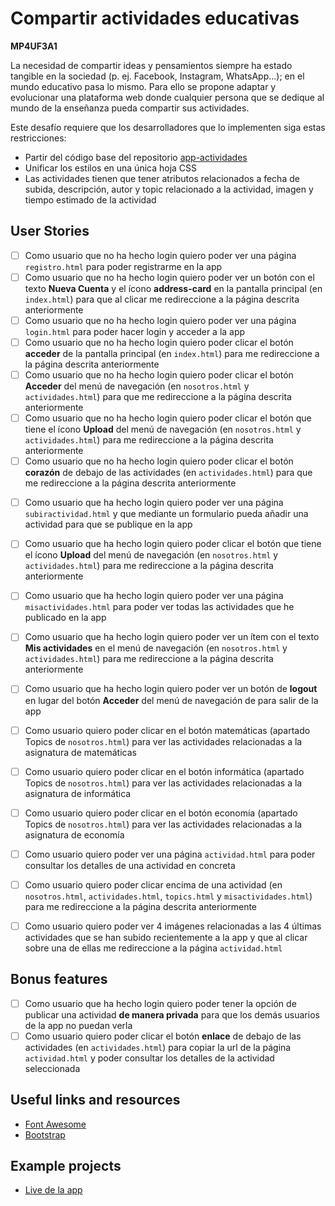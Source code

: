 # Compartir actividades educativas

**MP4UF3A1**

La necesidad de compartir ideas y pensamientos siempre ha estado tangible en la sociedad (p. ej. Facebook, Instagram, WhatsApp...); en el mundo educativo pasa lo mismo. Para ello se propone adaptar y evolucionar una plataforma web donde cualquier persona que se dedique al mundo de la enseñanza pueda compartir sus actividades.

Este desafío requiere que los desarrolladores que lo implementen siga estas restricciones:

-   Partir del código base del repositorio [app-actividades](https://github.com/dannylarrea/app-actividades)
-   Unificar los estilos en una única hoja CSS
-   Las actividades tienen que tener atributos relacionados a fecha de subida, descripción, autor y topic relacionado a la actividad, imagen y tiempo estimado de la actividad

## User Stories
<!-- Sin Login -->
-   [ ] Como usuario que no ha hecho login quiero poder ver una página `registro.html` para poder registrarme en la app
-   [ ] Como usuario que no ha hecho login quiero poder ver un botón con el texto **Nueva Cuenta** y el ícono **address-card** en la pantalla principal (en `index.html`) para que al clicar me redireccione a la página descrita anteriormente
-   [ ] Como usuario que no ha hecho login quiero poder ver una página `login.html` para poder hacer login y acceder a la app
-   [ ] Como usuario que no ha hecho login quiero poder clicar el botón **acceder** de la pantalla principal (en `index.html`) para me redireccione a la página descrita anteriormente
-   [ ] Como usuario que no ha hecho login quiero poder clicar el botón **Acceder** del menú de navegación (en `nosotros.html` y `actividades.html`) para que me redireccione a la página descrita anteriormente
-   [ ] Como usuario que no ha hecho login quiero poder clicar el botón que tiene el ícono **Upload** del menú de navegación (en `nosotros.html` y `actividades.html`) para me redireccione a la página descrita anteriormente
-   [ ] Como usuario que no ha hecho login quiero poder clicar el botón **corazón** de debajo de las actividades (en `actividades.html`) para que me redireccione a la página descrita anteriormente

<!-- Login -->
-   [ ] Como usuario que ha hecho login quiero poder ver una página `subiractividad.html` y que mediante un formulario pueda añadir una actividad para que se publique en la app
-   [ ] Como usuario que ha hecho login quiero poder clicar el botón que tiene el ícono **Upload** del menú de navegación (en `nosotros.html` y `actividades.html`) para me redireccione a la página descrita anteriormente
-   [ ] Como usuario que ha hecho login quiero poder ver una página `misactividades.html` para poder ver todas las actividades que he publicado en la app
-   [ ] Como usuario que ha hecho login quiero poder ver un ítem con el texto **Mis actividades** en el menú de navegación (en `nosotros.html` y `actividades.html`) para me redireccione a la página descrita anteriormente
-   [ ] Como usuario que ha hecho login quiero poder ver un botón de **logout** en lugar del botón **Acceder** del menú de navegación de para salir de la app

-   [ ] Como usuario quiero poder clicar en el botón matemáticas (apartado Topics de `nosotros.html`) para ver las actividades relacionadas a la asignatura de matemáticas
-   [ ] Como usuario quiero poder clicar en el botón informática (apartado Topics de `nosotros.html`) para ver las actividades relacionadas a la asignatura de informática
-   [ ] Como usuario quiero poder clicar en el botón economía (apartado Topics de `nosotros.html`) para ver las actividades relacionadas a la asignatura de economía
-   [ ] Como usuario quiero poder ver una página `actividad.html` para poder consultar los detalles de una actividad en concreta
-   [ ] Como usuario quiero poder clicar encima de una actividad (en `nosotros.html`, `actividades.html`, `topics.html` y `misactividades.html`) para me redireccione a la página descrita anteriormente

-   [ ] Como usuario quiero poder ver 4 imágenes relacionadas a las 4 últimas actividades que se han subido recientemente a la app y que al clicar sobre una de ellas me redireccione a la página `actividad.html`

## Bonus features

-   [ ] Como usuario que ha hecho login quiero poder tener la opción de publicar una actividad **de manera privada** para que los demás usuarios de la app no puedan verla
-   [ ] Como usuario quiero poder clicar el botón **enlace** de debajo de las actividades (en `actividades.html`) para copiar la url de la página `actividad.html` y poder consultar los detalles de la actividad seleccionada

## Useful links and resources

-   [Font Awesome](https://fontawesome.com/)
-   [Bootstrap](https://getbootstrap.com/)

## Example projects

-   [Live de la app](https://dannylarrea.github.io/app-actividades/index.html)